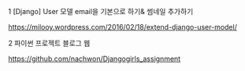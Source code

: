 
1 [Django] User 모델 email을 기본으로 하기& 썸네일 추가하기

https://milooy.wordpress.com/2016/02/18/extend-django-user-model/

2  파이썬 프로젝트 블로그 웹

https://github.com/nachwon/Djangogirls_assignment

